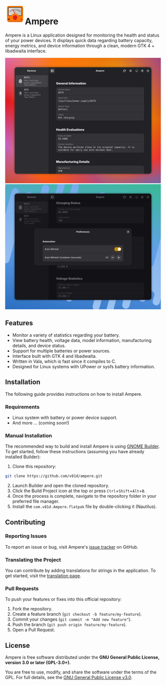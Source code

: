 <img align="left" src="data/icons/hicolor/scalable/apps/com.v81d.Ampere.svg" alt="drawing" width="64"/> 

# Ampere

Ampere is a Linux application designed for monitoring the health and status of your power devices. It displays quick data regarding battery capacity, energy metrics, and device information through a clean, modern GTK 4 + libadwaita interface.

![Home page screenshot](demo/screenshot_0.png)
![Preferences page screenshot](demo/screenshot_1.png)

## Features

- Monitor a variety of statistics regarding your battery.
- View battery health, voltage data, model information, manufacturing details, and device status.
- Support for multiple batteries or power sources.
- Interface built with GTK 4 and libadwaita.
- Written in Vala, which is fast since it compiles to C.
- Designed for Linux systems with UPower or sysfs battery information.

## Installation

The following guide provides instructions on how to install Ampere.

### Requirements

- Linux system with battery or power device support.
- And more ... (coming soon!)

### Manual Installation

The recommended way to build and install Ampere is using [GNOME Builder](https://apps.gnome.org/Builder). To get started, follow these instructions (assuming you have already installed Builder):

1. Clone this repository:

```bash
git clone https://github.com/v81d/ampere.git
```

2. Launch Builder and open the cloned repository.
3. Click the Build Project icon at the top or press `Ctrl`+`Shift`+`Alt`+`B`.
4. Once the process is complete, navigate to the repository folder in your preferred file manager.
5. Install the `com.v81d.Ampere.flatpak` file by double-clicking it (Nautilus).

## Contributing

### Reporting Issues

To report an issue or bug, visit Ampere's [issue tracker](https://github.com/v81d/ampere/issues) on GitHub.

### Translating the Project

You can contribute by adding translations for strings in the application. To get started, visit the [translation page](https://app.tolgee.io/projects/23145).

### Pull Requests

To push your features or fixes into this official repository:

1. Fork the repository.
2. Create a feature branch (`git checkout -b feature/my-feature`).
3. Commit your changes (`git commit -m "Add new feature"`).
4. Push the branch (`git push origin feature/my-feature`).
5. Open a Pull Request.

## License

Ampere is free software distributed under the **GNU General Public License, version 3.0 or later (GPL-3.0+).**

You are free to use, modify, and share the software under the terms of the GPL.
For full details, see the [GNU General Public License v3.0](https://www.gnu.org/licenses/gpl-3.0.html).
